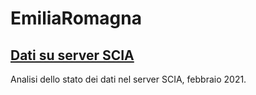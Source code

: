 # EmiliaRomagna

## [Dati su server SCIA](https://valori-climatologici-1991-2020.github.io/EmiliaRomagna/)

Analisi dello stato dei dati nel server SCIA, febbraio 2021.
